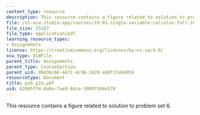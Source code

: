 ```yaml
---
content_type: resource
description: This resource contains a figure related to solution to problem set 6.
file: /ol-ocw-studio-app/courses/18-01-single-variable-calculus-fall-2005/62605ff40abe7ae884ce39897594e178_ps6_p2a.pdf
file_size: 15167
file_type: application/pdf
learning_resource_types:
- Assignments
license: https://creativecommons.org/licenses/by-nc-sa/4.0/
ocw_type: OCWFile
parent_title: Assignments
parent_type: CourseSection
parent_uid: 99d3bc66-4471-4c96-2420-a9df1feb4959
resourcetype: Document
title: ps6_p2a.pdf
uid: 62605ff4-0abe-7ae8-84ce-39897594e178
---
```

This resource contains a figure related to solution to problem set 6.